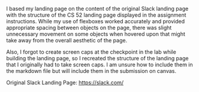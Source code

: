 I based my landing page on the content of the original Slack landing page with the structure of the CS 52 landing page displayed in the assignment instructions. While my use of flexboxes worked accurately and provided appropriate spacing between objects on the page, there was slight unnecessary movement on some objects when hovered upon that might take away from the overall aesthetic of the page.

Also, I forgot to create screen caps at the checkpoint in the lab while building the landing page, so I recreated the structure of the landing page that I originally had to take screen caps. I am unsure how to include them in the markdown file but will include them in the submission on canvas.

Original Slack Landing Page:
https://slack.com/
